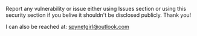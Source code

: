 Report any vulnerability or issue either using Issues section or using this security section if you belive it shouldn't be disclosed publicly.
Thank you!

I can also be reached at: spynetgirl@outlook.com
